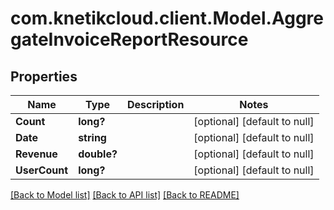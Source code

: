 # com.knetikcloud.client.Model.AggregateInvoiceReportResource
## Properties

Name | Type | Description | Notes
------------ | ------------- | ------------- | -------------
**Count** | **long?** |  | [optional] [default to null]
**Date** | **string** |  | [optional] [default to null]
**Revenue** | **double?** |  | [optional] [default to null]
**UserCount** | **long?** |  | [optional] [default to null]

[[Back to Model list]](../README.md#documentation-for-models) [[Back to API list]](../README.md#documentation-for-api-endpoints) [[Back to README]](../README.md)

